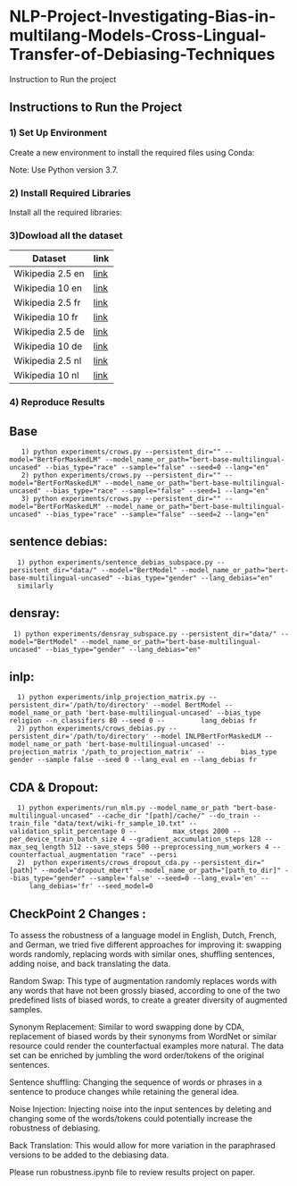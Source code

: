 # NLP-Project-Investigating-Bias-in-multilang-Models-Cross-Lingual-Transfer-of-Debiasing-Techniques

Instruction to Run the project 

## Instructions to Run the Project

### 1) Set Up Environment
Create a new environment to install the required files using Conda:


Note: Use Python version 3.7.

### 2) Install Required Libraries
Install all the required libraries:



### 3)Dowload all the dataset 


|Dataset | link|
|--------|----------|
|Wikipedia 2.5 en |[link](https://drive.google.com/file/d/1nGcRFOBep_M7HjvC_qM-9JFee_rWQRQO/view?usp=sharing)|
|Wikipedia 10 en  |[link](https://drive.google.com/file/d/1yQbZMGuUa3taP_xoGThRq0vkb9Kj0uC-/view?usp=sharing)|
|Wikipedia 2.5 fr |[link](https://drive.google.com/file/d/1TAQYkB9kniSX5-2IppPJR8xiTbMFRwrx/view?usp=sharing)|
|Wikipedia 10 fr  |[link](https://drive.google.com/file/d/1HEQ-55kH4BIGBHU_84FsyMZwLg3kgwJX/view?usp=sharing)
|Wikipedia 2.5 de |[link](https://drive.google.com/file/d/1RRizrCShzT7yk8hRMDN6Zj-HoyfqQkPt/view?usp=sharing)| 
|Wikipedia 10 de  |[link](https://drive.google.com/file/d/1pvKXfK-oyfE-_j1M3BL4LD94XT10p4go/view?usp=sharing)|
|Wikipedia 2.5 nl |[link](https://drive.google.com/file/d/1jCUWl0kT0TJsljeMZvZEkC4tEWjSxMM8/view?usp=sharing)|
|Wikipedia 10 nl  |[link](https://drive.google.com/file/d/1Mhn0kG2MZi36CNImBNDhiiNSXh-h9-Uc/view?usp=sharing)| 

### 4) Reproduce Results

   ## Base
      
       1) python experiments/crows.py --persistent_dir="" --model="BertForMaskedLM" --model_name_or_path="bert-base-multilingual-uncased" --bias_type="race" --sample="false" --seed=0 --lang="en"
       2) python experiments/crows.py --persistent_dir="" --model="BertForMaskedLM" --model_name_or_path="bert-base-multilingual-uncased" --bias_type="race" --sample="false" --seed=1 --lang="en"
       3) python experiments/crows.py --persistent_dir="" --model="BertForMaskedLM" --model_name_or_path="bert-base-multilingual-uncased" --bias_type="race" --sample="false" --seed=2 --lang="en"
      
   ##  sentence debias:
      1) python experiments/sentence_debias_subspace.py --persistent_dir="data/" --model="BertModel" --model_name_or_path="bert-base-multilingual-uncased" --bias_type="gender" --lang_debias="en"
      similarly
  ##  densray: 
     1) python experiments/densray_subspace.py --persistent_dir="data/" --model="BertModel" --model_name_or_path="bert-base-multilingual-uncased" --bias_type="gender" --lang_debias="en"
  ## inlp:

      1) python experiments/inlp_projection_matrix.py --persistent_dir='/path/to/directory' --model BertModel --model_name_or_path 'bert-base-multilingual-uncased' --bias_type religion --n_classifiers 80 --seed 0 --         lang_debias fr
      2) python experiments/crows_debias.py --persistent_dir='/path/to/directory' --model INLPBertForMaskedLM --model_name_or_path 'bert-base-multilingual-uncased' --projection_matrix '/path_to_projection_matrix' --         bias_type gender --sample false --seed 0 --lang_eval en --lang_debias fr

   ## CDA & Dropout:
   
      1) python experiments/run_mlm.py --model_name_or_path "bert-base-multilingual-uncased" --cache_dir "[path]/cache/" --do_train --train_file "data/text/wiki-fr_sample_10.txt" --validation_split_percentage 0 --         max_steps 2000 --per_device_train_batch_size 4 --gradient_accumulation_steps 128 --max_seq_length 512 --save_steps 500 --preprocessing_num_workers 4 --counterfactual_augmentation "race" --persi
      2)  python experiments/crows_dropout_cda.py --persistent_dir="[path]" --model="dropout_mbert" --model_name_or_path="[path_to_dir]" --bias_type="gender" --sample='false' --seed=0 --lang_eval='en' --          
         lang_debias='fr' --seed_model=0


## CheckPoint 2 Changes :

To assess the robustness of a language model in English, Dutch, French, and German, we tried five different approaches for improving it: swapping words randomly, replacing words with similar ones, shuffling sentences, adding noise, and back translating the data.

Random Swap: This type of augmentation randomly replaces words with any words that have not been grossly biased, according to one of the two predefined lists of biased words, to create a greater diversity of augmented samples.

Synonym Replacement: Similar to word swapping done by CDA, replacement of biased words by their synonyms from WordNet or similar resource could render the counterfactual examples more natural.
The data set can be enriched by jumbling the word order/tokens of the original sentences.

Sentence shuffling: Changing the sequence of words or phrases in a sentence to produce changes while retaining the general idea.

Noise Injection: Injecting noise into the input sentences by deleting and changing some of the words/tokens could potentially increase the robustness of debiasing.

Back Translation: This would allow for more variation in the paraphrased versions to be added to the debiasing data.


Please run robustness.ipynb file to review results project on paper.






   
      
